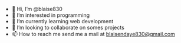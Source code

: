 - 👋 Hi, I’m @blaise830
- 👀 I’m interested in programming 
- 🌱 I’m currently learning web development 
- 💞️ I’m looking to collaborate on somes projects 
- 📫 How to reach me send me a mail at blaisendaye830@gmail.com

<!---
blaise830/blaise830 is a ✨ special ✨ repository because its `README.md` (this file) appears on your GitHub profile.
You can click the Preview link to take a look at your changes.
--->
